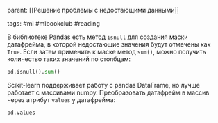 parent: [[Решение проблемы с недостающими данными]]

tags: #ml #mlbookclub #reading 

В библиотеке Pandas есть метод `isnull` для создания маски датафрейма, в которой недостающие значения будут отмечены как `True`. Если затем применить к маске метод `sum()`, можно получить количество таких значений по столбцам:

```python
pd.isnull().sum()
```

Scikit-learn поддерживает работу с pandas DataFrame, но лучше работает с массивами numpy. Преобразовать датафрейм в массив через атрибут `values` у датафрейма:

```python
pd.values
```
